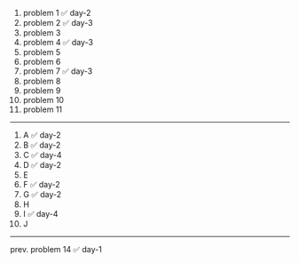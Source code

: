1. problem 1    ✅ day-2
2. problem 2    ✅ day-3
3. problem 3
4. problem 4    ✅ day-3
5. problem 5
6. problem 6
7. problem 7    ✅ day-3
8. problem 8
9. problem 9
10. problem 10
11. problem 11

---

1. A ✅ day-2
2. B ✅ day-2 
3. C ✅ day-4
4. D ✅ day-2
5. E
6. F ✅ day-2
7. G ✅ day-2
8. H
9. I ✅ day-4
10. J

--- 

prev. problem 14 ✅ day-1